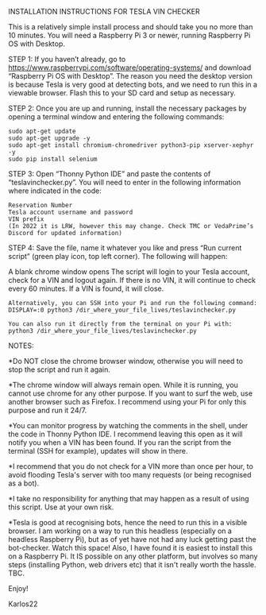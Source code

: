 INSTALLATION INSTRUCTIONS FOR TESLA VIN CHECKER

This is a relatively simple install process and should take you no more than 10 minutes. You will need a Raspberry Pi 3 or newer, running Raspberry Pi OS with Desktop.

STEP 1: If you haven’t already, go to https://www.raspberrypi.com/software/operating-systems/ and download “Raspberry Pi OS with Desktop”. The reason you need the desktop version is because Tesla is very good at detecting bots, and we need to run this in a viewable browser. Flash this to your SD card and setup as necessary.

STEP 2: Once you are up and running, install the necessary packages by opening a terminal window and entering the following commands:

	sudo apt-get update
	sudo apt-get upgrade -y
	sudo apt-get install chromium-chromedriver python3-pip xserver-xephyr -y
	sudo pip install selenium

STEP 3: Open “Thonny Python IDE” and paste the contents of “teslavinchecker.py”. You will need to enter in the following information where indicated in the code:

	Reservation Number
	Tesla account username and password
	VIN prefix 
	(In 2022 it is LRW, however this may change. Check TMC or VedaPrime’s Discord for updated information)

STEP 4: Save the file, name it whatever you like and press “Run current script” (green play icon, top left corner). The following will happen:

A blank chrome window opens
The script will login to your Tesla account, check for a VIN and logout again. If there is no VIN, it will continue to check every 60 minutes. If a VIN is found, it will close.

	Alternatively, you can SSH into your Pi and run the following command:
	DISPLAY=:0 python3 /dir_where_your_file_lives/teslavinchecker.py
	
	You can also run it directly from the terminal on your Pi with:
	python3 /dir_where_your_file_lives/teslavinchecker.py
	
NOTES: 

*Do NOT close the chrome browser window, otherwise you will need to stop the script and run it again.

*The chrome window will always remain open. While it is running, you cannot use chrome for any other purpose. If you want to surf the web, use another browser such as Firefox. I recommend using your Pi for only this purpose and run it 24/7.

*You can monitor progress by watching the comments in the shell, under the code in Thonny Python IDE. I recommend leaving this open as it will notify you when a VIN has been found. If you ran the script from the terminal (SSH for example), updates will show in there.

*I recommend that you do not check for a VIN more than once per hour, to avoid flooding Tesla's server with too many requests (or being recognised as a bot).

*I take no responsibility for anything that may happen as a result of using this script. Use at your own risk.

*Tesla is good at recognising bots, hence the need to run this in a visible browser. I am working on a way to run this headless (especially on a headless Raspberry Pi), but as of yet have not had any luck getting past the bot-checker. Watch this space! Also, I have found it is easiest to install this on a Raspberry Pi. It IS possible on any other platform, but involves so many steps (installing Python, web drivers etc) that it isn't really worth the hassle. TBC.

Enjoy!

Karlos22
	
